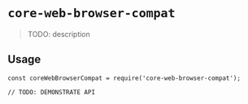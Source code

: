 # `core-web-browser-compat`

> TODO: description

## Usage

```
const coreWebBrowserCompat = require('core-web-browser-compat');

// TODO: DEMONSTRATE API
```
